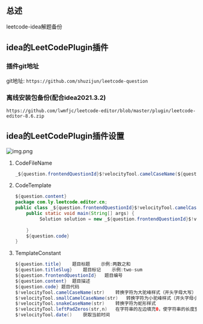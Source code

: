 ## 总述
leetcode-idea解题备份 
## idea的LeetCodePlugin插件
### 插件git地址  
git地址: ```https://github.com/shuzijun/leetcode-question```
###  离线安装包备份(配合idea2021.3.2)
```https://github.com/lwmfjc/leetcode-editor/blob/master/plugin/leetcode-editor-8.6.zip```
## idea的LeetCodePlugin插件设置

![img.png](img.png)
1. CodeFileName

   ```java
   _${question.frontendQuestionId}$!velocityTool.camelCaseName(${question.titleSlug})
   ```

2. CodeTemplate

   ```java
   ${question.content}
   package com.ly.leetcode.editor.cn;
   public class _${question.frontendQuestionId}$!velocityTool.camelCaseName(${question.titleSlug}){
       public static void main(String[] args) {
            Solution solution = new _${question.frontendQuestionId}$!velocityTool.camelCaseName(${question.titleSlug})().new Solution();
            
       }
       ${question.code}
   }
   ```

3. TemplateConstant

   ```java
   ${question.title}	题目标题	示例:两数之和
   ${question.titleSlug}	题目标记	示例:two-sum
   ${question.frontendQuestionId}	题目编号
   ${question.content}	题目描述
   ${question.code}	题目代码
   $!velocityTool.camelCaseName(str)	转换字符为大驼峰样式（开头字母大写）
   $!velocityTool.smallCamelCaseName(str)	转换字符为小驼峰样式（开头字母小写）
   $!velocityTool.snakeCaseName(str)	转换字符为蛇形样式
   $!velocityTool.leftPadZeros(str,n)	在字符串的左边填充0，使字符串的长度至少为n
   $!velocityTool.date()	获取当前时间
   ```

   